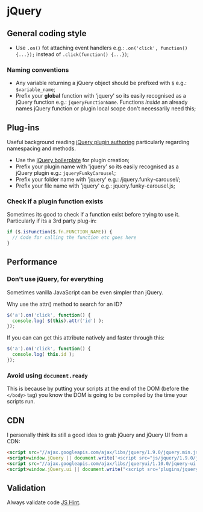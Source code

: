 # jQuery

## General coding style

- Use `.on()` fot attaching event handlers e.g.: `.on('click', function() {...});` instead of `.click(function() {...})`;

### Naming conventions

- Any variable returning a jQuery object should be prefixed with `$` e.g.: `$variable_name`;
- Prefix your **global** function with 'jquery' so its easily recognised as a jQuery function e.g.: `jqueryFunctionName`.
Functions *inside* an already names jQuery function or plugin local scope don't necessarily need this;

## Plug-ins

Useful background reading [jQuery plugin authoring](http://docs.jquery.com/Plugins/Authoring) particularly regarding namespacing and methods.

- Use the [jQuery boilerplate](https://github.com/jquery-boilerplate/boilerplate) for plugin creation;
- Prefix your plugin name with 'jquery' so its easily recognised as a jQuery plugin e.g.: `jqueryFunkyCarousel`;
- Prefix your folder name with 'jquery' e.g.: /jquery.funky-carousel/;
- Prefix your file name with 'jquery' e.g.: jquery.funky-carousel.js;

### Check if a plugin function exists

Sometimes its good to check if a function exist before trying to use it. Particularly if its a 3rd party plug-in:

```javascript
if ($.isFunction($.fn.FUNCTION_NAME)) {
  // Code for calling the function etc goes here
}
```

## Performance

### Don't use jQuery, for everything

Sometimes vanilla JavaScript can be even simpler than jQuery.

Why use the attr() method to search for an ID?

```javascript
$('a').on('click', function() {
  console.log( $(this).attr('id') );
});
```

If you can can get this attribute natively and faster through this:

```javascript
$('a').on('click', function() {
  console.log( this.id );
});
```

### Avoid using `document.ready`

This is because by putting your scripts at the end of the DOM (before the `</body>` tag) you know the DOM is going to be compiled by the time your scripts run.

## CDN

I personally think its still a good idea to grab jQuery and jQuery UI from a CDN:

```html
<script src="//ajax.googleapis.com/ajax/libs/jquery/1.9.0/jquery.min.js"></script>
<script>window.jQuery || document.write('<script src="js/jquery/1.9.0/jquery.min.js"><\/script>')</script>
<script src="//ajax.googleapis.com/ajax/libs/jqueryui/1.10.0/jquery-ui.min.js"></script>
<script>window.jQuery.ui || document.write("<script src='plugins/jqueryui/1.10.0/jquery-ui.min.js'>\x3C/script>")</script>
```

## Validation

Always validate code [JS Hint](http://jshint.com).
